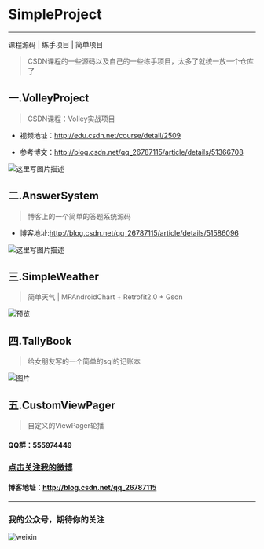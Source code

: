 # SimpleProject
---

课程源码 | 练手项目 | 简单项目

>CSDN课程的一些源码以及自己的一些练手项目，太多了就统一放一个仓库了

## 一.VolleyProject

>CSDN课程：Volley实战项目

- 视频地址：http://edu.csdn.net/course/detail/2509

- 参考博文：http://blog.csdn.net/qq_26787115/article/details/51366708

![这里写图片描述](http://img.blog.csdn.net/20160605103528333)


## 二.AnswerSystem

>博客上的一个简单的答题系统源码

- 博客地址:http://blog.csdn.net/qq_26787115/article/details/51586096

![这里写图片描述](http://img.blog.csdn.net/20160604233854533)

## 三.SimpleWeather

>简单天气 | MPAndroidChart + Retrofit2.0 + Gson

![预览](https://github.com/LiuGuiLinAndroid/SimpleWeathers/blob/master/img/%E9%A2%84%E8%A7%88.png?raw=true)


## 四.TallyBook

>给女朋友写的一个简单的sql的记账本

![图片](https://github.com/LiuGuiLinAndroid/SimpleProject/blob/master/TallyBook/img/%E9%A2%84%E8%A7%88.gif)

## 五.CustomViewPager

>自定义的ViewPager轮播

#### QQ群：555974449

### [点击关注我的微博](http://weibo.com/Glorystys)

#### 博客地址：http://blog.csdn.net/qq_26787115

---

### 我的公众号，期待你的关注

![weixin](http://img.blog.csdn.net/20160108203741937)

